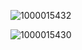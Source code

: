 ![1000015432](https://github.com/user-attachments/assets/c5fc81df-eaad-466a-baa6-1d0ff99c1a62)





![1000015430](https://github.com/user-attachments/assets/589424ae-8069-443c-85a7-bfd2ee301fe4)
